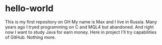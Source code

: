 # hello-world
This is my first repository on GH
My name is Max and I live in Russia. Many years ago I tryed programming on C and MQL4 but abandoned. And right now I want to study Java for earn money. Here in project I'll try capabilities of GitHub. Nothing more.
